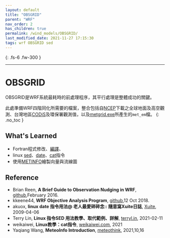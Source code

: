 ```yaml
---
layout: default
title: "OBSGRID"
parent: "WRF"
nav_order: 2
has_children: true
permalink: /wind_models/OBSGRID/
last_modified_date: 2021-11-27 17:15:30
tags: wrf OBSGRID sed
---
```


{: .fs-6 .fw-300 }

---

# OBSGRID
OBSGRID是WRF系統最耗時的前處理程序，其平行處理是整體成功的關鍵。

此處準備WRF四階同化所需要的檔案，整合包括自[NCEP](https://sinotec2.github.io/Focus-on-Air-Quality/wind_models/NCEP/)下載之全球地面及高空觀測、台灣地區[CODiS](https://sinotec2.github.io/Focus-on-Air-Quality/wind_models/CODiS/3.add_srfFF/)及環保署觀測值，以及[metgrid.exe](https://sinotec2.github.io/Focus-on-Air-Quality/wind_models/WPS/namelist.wps/#metgridexe%E5%86%8D%E5%88%86%E6%9E%90%E6%95%B8%E6%93%9A%E4%B9%8B%E7%B6%B2%E6%A0%BC%E5%8C%96)所產生的`met_em`檔。
{: .no_toc }

## What's Learned 
- Fortran程式修改、[編譯](https://github.com/wrf-model/OBSGRID/blob/master/README)、
- linux [sed](https://terryl.in/zh/linux-sed-command/)、[date](https://blog.xuite.net/akuox/linux/23200246-linux+date+%E6%8C%87%E4%BB%A4+%E7%94%A8%E6%B3%95)、[cat](https://weikaiwei.com/linux/cat-command/)指令
- 使用[METINFO](http://meteothink.org/)繪製向量與流線圖

## Reference
- Brian Reen, **A Brief Guide to Observation Nudging in WRF**, [github](https://raw.githubusercontent.com/wrf-model/OBSGRID/master/ObsNudgingGuide.pdf),February 2016.
- kkeene44, **WRF Objective Analysis Program**, [github](https://github.com/wrf-model/OBSGRID/blob/master/README),12 Oct 2018.
- akuox, **linux date 指令用法@ 老人最愛碎碎念:: 隨意窩Xuite日誌**, [Xuite](https://blog.xuite.net/akuox/linux/23200246-linux+date+%E6%8C%87%E4%BB%A4+%E7%94%A8%E6%B3%95), 2009-04-06
- Terry Lin, **Linux 指令SED 用法教學、取代範例、詳解**, [terryl.in](https://terryl.in/zh/linux-sed-command/),	2021-02-11 
- weikaiwei, **Linux教學：cat指令**, [weikaiwei.com](https://weikaiwei.com/linux/cat-command/), 2021
- Yaqiang Wang, **MeteoInfo Introduction**, [meteothink](http://meteothink.org/), 2021,10,16